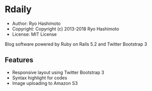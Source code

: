 # Rdaily

* Author: Ryo Hashimoto
* Copyright: Copyright (c) 2013-2018 Ryo Hashimoto
* License: MIT License

Blog software powered by Ruby on Rails 5.2 and Twitter Bootstrap 3

## Features

* Responsive layout using Twitter Bootstrap 3
* Syntax highlight for codes
* Image uploading to Amazon S3
